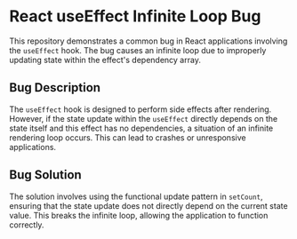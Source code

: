 # React useEffect Infinite Loop Bug

This repository demonstrates a common bug in React applications involving the `useEffect` hook.  The bug causes an infinite loop due to improperly updating state within the effect's dependency array.

## Bug Description
The `useEffect` hook is designed to perform side effects after rendering. However, if the state update within the `useEffect` directly depends on the state itself and this effect has no dependencies, a situation of an infinite rendering loop occurs. This can lead to crashes or unresponsive applications.

## Bug Solution
The solution involves using the functional update pattern in `setCount`, ensuring that the state update does not directly depend on the current state value. This breaks the infinite loop, allowing the application to function correctly.